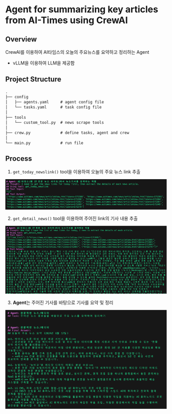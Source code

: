 # Agent for summarizing key articles from AI-Times using CrewAI

## Overview

CrewAI를 이용하여 AI타임스의 오늘의 주요뉴스를 요약하고 정리하는 Agent

- vLLM을 이용하여 LLM을 제공함

## Project Structure

```
.
├── config
│   ├── agents.yaml     # agent config file
│   └── tasks.yaml      # task config file
│
├── tools
│   └── custom_tool.py  # news scrape tools
│
├── crew.py             # define tasks, agent and crew
│
└── main.py             # run file
```

## Process

1. `get_today_newslink()` tool을 이용하여 오늘의 주요 뉴스 link 추출

<img src="assets/get-today-newslink.png" width="700px">

<br>

2. `get_detail_news()` tool을 이용하여 주어진 link의 기사 내용 추출

<img src="assets/get-detail-news.png" width="700px">

<br>

3. **Agent**는 주어진 기사를 바탕으로 기사를 요약 및 정리

<img src="assets/final-answer.png" width="700px">
